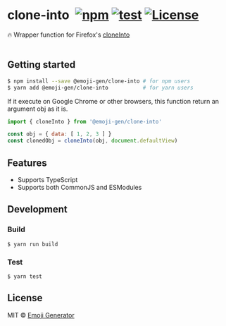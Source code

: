 # clone-into &nbsp;[![npm](https://img.shields.io/npm/v/@emoji-gen/clone-into.svg?maxAge=2592000)](https://www.npmjs.org/package/@emoji-gen/clone-into) [![test](https://github.com/emoji-gen/clone-into/actions/workflows/build.yml/badge.svg?branch=main)](https://github.com/emoji-gen/clone-into/actions/workflows/build.yml) [![License](https://img.shields.io/github/license/emoji-gen/clone-into.svg)](LICENSE)

:fire: Wrapper function for Firefox's [cloneInto](https://developer.mozilla.org/en-US/docs/Mozilla/Add-ons/WebExtensions/Sharing_objects_with_page_scripts)
<br>
<br>

## Getting started

```sh
$ npm install --save @emoji-gen/clone-into # for npm users
$ yarn add @emoji-gen/clone-into           # for yarn users
```

If it execute on Google Chrome or other browsers, this function return an argument obj as it is.

```js
import { cloneInto } from '@emoji-gen/clone-into'

const obj = { data: [ 1, 2, 3 ] }
const clonedObj = cloneInto(obj, document.defaultView)
```

## Features

- Supports TypeScript
- Supports both CommonJS and ESModules

## Development
### Build

```
$ yarn run build
```

### Test

```
$ yarn test
```

## License
MIT &copy; [Emoji Generator](https://emoji-gen.ninja/)
